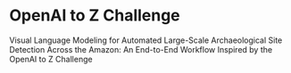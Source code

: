 # OpenAI to Z Challenge
Visual Language Modeling for Automated Large-Scale Archaeological Site Detection Across the Amazon: An End-to-End Workflow Inspired by the OpenAI to Z Challenge
